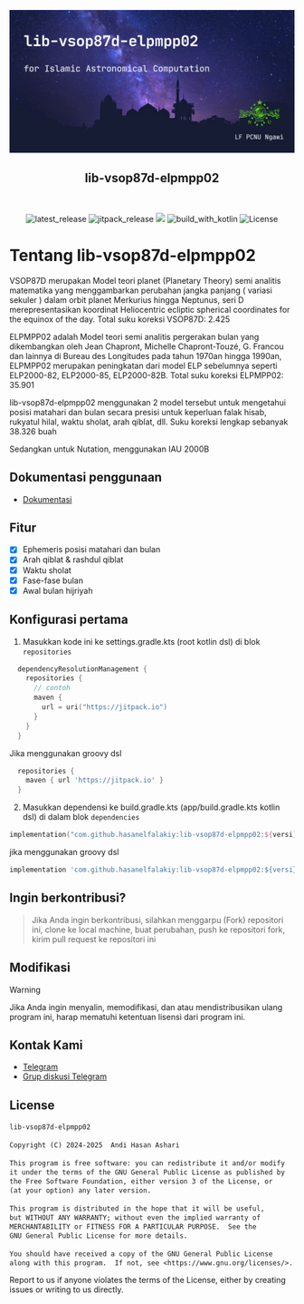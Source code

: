 <p align="center">
  <img src="./img/banner_vsop87d_elpmpp02.png" alt="app_banner"/>
</p>

<h2 align="center"><b>lib-vsop87d-elpmpp02</b></h2>
<p align="center">
<p><br>

<p align="center">
<!-- Latest release -->
<img src="https://img.shields.io/github/v/release/hasanelfalakiy/lib-vsop87d-elpmpp02?include_releases&label=latest%20release&style=for-the-badge&color=brightgreen" alt="latest_release"/>
<!-- Jitpack release -->
<img src="https://img.shields.io/jitpack/v/hasanelfalakiy/lib-vsop87d-elpmpp02.svg?style=for-the-badge&color=brightgreen" alt="jitpack_release">
<!-- Github Repo size -->
<img src="https://img.shields.io/github/repo-size/hasanelfalakiy/lib-vsop87d-elpmpp02?style=for-the-badge">
<!-- Build with Kotlin -->
<img src="https://img.shields.io/badge/Kotlin-C116E3?&style=for-the-badge&logo=kotlin&logoColor=white" alt="build_with_kotlin">
<!-- License -->
<img src="https://img.shields.io/github/license/hasanelfalakiy/lib-vsop87d-elpmpp02?color=blue&style=for-the-badge&color=brightgreen" alt="License">
</p>

# Tentang lib-vsop87d-elpmpp02

VSOP87D merupakan Model teori planet (Planetary Theory) semi analitis matematika yang menggambarkan perubahan jangka panjang ( variasi sekuler ) dalam orbit planet Merkurius hingga Neptunus,
seri D merepresentasikan koordinat Heliocentric ecliptic spherical coordinates for the equinox of the day. Total suku koreksi VSOP87D: 2.425

ELPMPP02 adalah Model teori semi analitis pergerakan bulan yang dikembangkan oleh Jean Chapront, Michelle Chapront-Touzé, G. Francou dan lainnya di Bureau des Longitudes pada tahun 1970an hingga 1990an, ELPMPP02 merupakan peningkatan dari model ELP sebelumnya seperti ELP2000-82, ELP2000-85, ELP2000-82B. Total suku koreksi ELPMPP02: 35.901

lib-vsop87d-elpmpp02 menggunakan 2 model tersebut untuk mengetahui posisi matahari dan bulan secara presisi untuk keperluan falak hisab, rukyatul hilal, waktu sholat, arah qiblat, dll. Suku koreksi lengkap sebanyak 38.326 buah

Sedangkan untuk Nutation, menggunakan IAU 2000B

## Dokumentasi penggunaan

- [Dokumentasi](https://hasanelfalakiy.github.io/lib-vsop87d-elpmpp02/)

## Fitur

- [x] Ephemeris posisi matahari dan bulan
- [x] Arah qiblat & rashdul qiblat
- [x] Waktu sholat
- [x] Fase-fase bulan
- [x] Awal bulan hijriyah

## Konfigurasi pertama

1. Masukkan kode ini ke settings.gradle.kts (root kotlin dsl) di blok ```repositories```
```kotlin.kts
  dependencyResolutionManagement {
    repositories {
      // contoh
      maven {
        url = uri("https://jitpack.io")
      }
    }
  }
```
Jika menggunakan groovy dsl
```groovy
  repositories {
    maven { url 'https://jitpack.io' }
  }
```
2. Masukkan dependensi ke build.gradle.kts (app/build.gradle.kts kotlin dsl)
di dalam blok ```dependencies``` 

```kotlin.kts
implementation("com.github.hasanelfalakiy:lib-vsop87d-elpmpp02:${versi}")
```
jika menggunakan groovy dsl
```groovy
implementation 'com.github.hasanelfalakiy:lib-vsop87d-elpmpp02:${versi}'
```

## Ingin berkontribusi?
> Jika Anda ingin berkontribusi, silahkan menggarpu (Fork) repositori ini, clone ke local machine, buat perubahan, push ke repositori fork, kirim pull request ke repositori ini

## Modifikasi
> [!WARNING]
>
> Jika Anda ingin menyalin, memodifikasi, dan atau mendistribusikan ulang program ini, harap mematuhi ketentuan lisensi dari program ini.

## Kontak Kami

- [Telegram](https://t.me/moonelfalakiy)
- [Grup diskusi Telegram](https://t.me/moonlight_studio01/9)

## License

```
lib-vsop87d-elpmpp02

Copyright (C) 2024-2025  Andi Hasan Ashari

This program is free software: you can redistribute it and/or modify
it under the terms of the GNU General Public License as published by
the Free Software Foundation, either version 3 of the License, or
(at your option) any later version.

This program is distributed in the hope that it will be useful,
but WITHOUT ANY WARRANTY; without even the implied warranty of
MERCHANTABILITY or FITNESS FOR A PARTICULAR PURPOSE.  See the
GNU General Public License for more details.

You should have received a copy of the GNU General Public License
along with this program.  If not, see <https://www.gnu.org/licenses/>.
```
Report to us if anyone violates the terms of the License, either by creating issues or writing to us directly.
